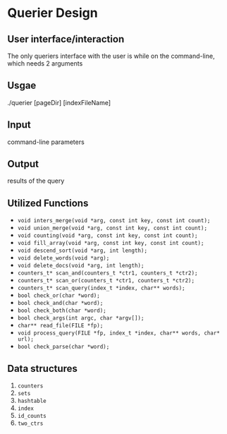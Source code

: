 # Querier Design 

## User interface/interaction
The only queriers interface with the user is while on the command-line, which needs 2 arguments

## Usgae
./querier [pageDir] [indexFileName]

## Input
command-line parameters

## Output
results of the query

## Utilized Functions

* `void inters_merge(void *arg, const int key, const int count);`
* `void union_merge(void *arg, const int key, const int count);`
* `void counting(void *arg, const int key, const int count);`
* `void fill_array(void *arg, const int key, const int count);`
* `void descend_sort(void *arg, int length);`
* `void delete_words(void *arg);`
* `void delete_docs(void *arg, int length);`
* `counters_t* scan_and(counters_t *ctr1, counters_t *ctr2);`
* `counters_t* scan_or(counters_t *ctr1, counters_t *ctr2);`
* `counters_t* scan_query(index_t *index, char** words);`
* `bool check_or(char *word);`
* `bool check_and(char *word);`
* `bool check_both(char *word);`
* `bool check_args(int argc, char *argv[]);`
* `char** read_file(FILE *fp);`
* `void process_query(FILE *fp, index_t *index, char** words, char* url);`
* `bool check_parse(char *word);`

## Data structures

1. `counters`
2. `sets`
3. `hashtable`
4. `index`
5. `id_counts`
6. `two_ctrs`

